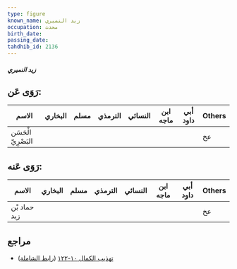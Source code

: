 ```yaml
---
type: figure
known_name: زيد النميري
occupation: محدث
birth_date:
passing_date:
tahdhib_id: 2136
---
```

##### زيد النميري

## رَوَى عَن:
| الاسم               | البخاري | مسلم | الترمذي | النسائي | ابن ماجه | أبي داود | Others |
| ------------------- | ------- | ---- | ------- | ------- | -------- | -------- | ------ |
| الْحَسَن البَصْرِيّ |         |      |         |         |          |          | عخ     |
## رَوَى عَنه:
| الاسم        | البخاري | مسلم | الترمذي | النسائي | ابن ماجه | أبي داود | Others |
| ------------ | ------- | ---- | ------- | ------- | -------- | -------- | ------ |
| حماد بْن زيد |         |      |         |         |          |          | عخ     |
## مراجع
- [تهذيب الكمال ١٠-١٢٢](obsidian://open?vault=Tahdhib-al-Kamal&file=Figures/٢١٣٦-زيد%20النميري) ([رابط الشاملة](https://shamela.ws/book/3722/4894))